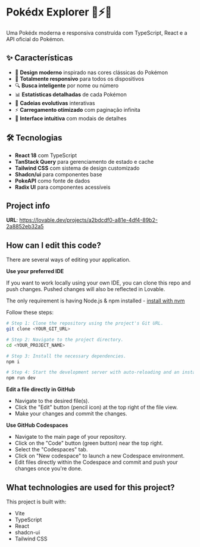 # Pokédx Explorer 🔴⚡🔵

Uma Pokédx moderna e responsiva construída com TypeScript, React e a API oficial do Pokémon.

## ✨ Características

- 🎨 **Design moderno** inspirado nas cores clássicas do Pokémon
- 📱 **Totalmente responsivo** para todos os dispositivos
- 🔍 **Busca inteligente** por nome ou número
- 📊 **Estatísticas detalhadas** de cada Pokémon
- 🧬 **Cadeias evolutivas** interativas
- ⚡ **Carregamento otimizado** com paginação infinita
- 🎯 **Interface intuitiva** com modais de detalhes

## 🛠️ Tecnologias

- **React 18** com TypeScript
- **TanStack Query** para gerenciamento de estado e cache
- **Tailwind CSS** com sistema de design customizado
- **Shadcn/ui** para componentes base
- **PokeAPI** como fonte de dados
- **Radix UI** para componentes acessíveis

## Project info

**URL**: https://lovable.dev/projects/a2bdcdf0-a81e-4df4-89b2-2a8852eb32a5

## How can I edit this code?

There are several ways of editing your application.

**Use your preferred IDE**

If you want to work locally using your own IDE, you can clone this repo and push changes. Pushed changes will also be reflected in Lovable.

The only requirement is having Node.js & npm installed - [install with nvm](https://github.com/nvm-sh/nvm#installing-and-updating)

Follow these steps:

```sh
# Step 1: Clone the repository using the project's Git URL.
git clone <YOUR_GIT_URL>

# Step 2: Navigate to the project directory.
cd <YOUR_PROJECT_NAME>

# Step 3: Install the necessary dependencies.
npm i

# Step 4: Start the development server with auto-reloading and an instant preview.
npm run dev
```

**Edit a file directly in GitHub**

- Navigate to the desired file(s).
- Click the "Edit" button (pencil icon) at the top right of the file view.
- Make your changes and commit the changes.

**Use GitHub Codespaces**

- Navigate to the main page of your repository.
- Click on the "Code" button (green button) near the top right.
- Select the "Codespaces" tab.
- Click on "New codespace" to launch a new Codespace environment.
- Edit files directly within the Codespace and commit and push your changes once you're done.

## What technologies are used for this project?

This project is built with:

- Vite
- TypeScript
- React
- shadcn-ui
- Tailwind CSS
